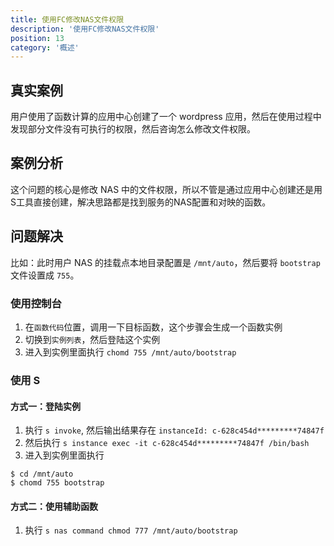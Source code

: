 ```yaml
---
title: 使用FC修改NAS文件权限
description: '使用FC修改NAS文件权限'
position: 13
category: '概述'
---
```

## 真实案例

用户使用了函数计算的应用中心创建了一个 wordpress 应用，然后在使用过程中发现部分文件没有可执行的权限，然后咨询怎么修改文件权限。

## 案例分析

这个问题的核心是修改 NAS 中的文件权限，所以不管是通过应用中心创建还是用S工具直接创建，解决思路都是找到服务的NAS配置和对映的函数。

## 问题解决

比如：此时用户 NAS 的挂载点本地目录配置是 `/mnt/auto`，然后要将 `bootstrap` 文件设置成 `755`。

### 使用控制台

1. 在`函数代码`位置，调用一下目标函数，这个步骤会生成一个函数实例
2. 切换到`实例列表`，然后登陆这个实例
3. 进入到实例里面执行 `chomd 755 /mnt/auto/bootstrap`

### 使用 S

#### 方式一：登陆实例

1. 执行 `s invoke`, 然后输出结果存在 `instanceId: c-628c454d*********74847f`
2. 然后执行 `s instance exec -it c-628c454d*********74847f /bin/bash`
3. 进入到实例里面执行
````
$ cd /mnt/auto
$ chomd 755 bootstrap
````

#### 方式二：使用辅助函数

1. 执行 `s nas command chmod 777 /mnt/auto/bootstrap`
